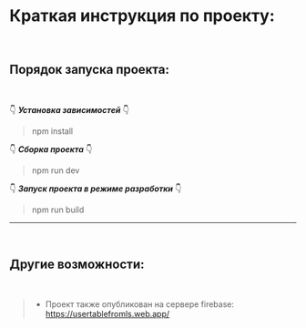 # Краткая инструкция по проекту:

&nbsp;

## Порядок запуска проекта:

&nbsp;

👇 **_Установка зависимостей_** 👇

> npm install

👇 **_Cборка проекта_** 👇

> npm run dev

👇 **_Запуск проекта в режиме разработки_** 👇

> npm run build

---

&nbsp;

## Другие возможности:

&nbsp;

> - Проект также опубликован на сервере firebase: https://usertablefromls.web.app/
>


